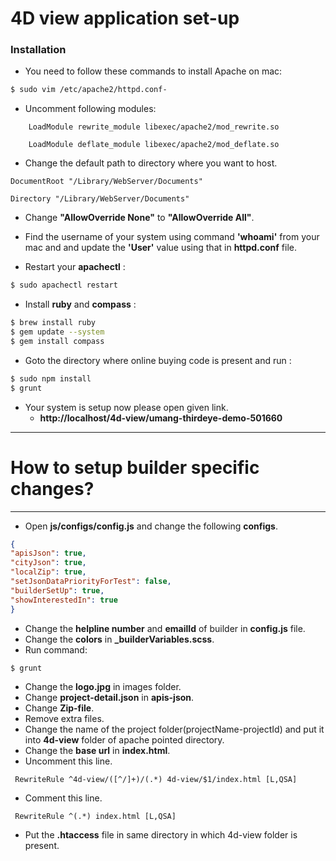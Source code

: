 # 4D view application set-up

### Installation

* You need to follow these commands to install Apache on mac:

```sh
$ sudo vim /etc/apache2/httpd.conf-
```
* Uncomment following modules: 
```
    LoadModule rewrite_module libexec/apache2/mod_rewrite.so
```
```
    LoadModule deflate_module libexec/apache2/mod_deflate.so
```

* Change the default path to directory where you want to host. 
```
DocumentRoot "/Library/WebServer/Documents"
```
```
Directory "/Library/WebServer/Documents"
```

* Change **"AllowOverride None"** to **"AllowOverride All"**.

* Find the username of your system using command **'whoami'** from your mac and and update the **'User'** value using that in **httpd.conf** file.
* Restart your **apachectl** :

```sh
$ sudo apachectl restart
```

* Install **ruby** and **compass** :   

```sh
$ brew install ruby
$ gem update --system
$ gem install compass
```
* Goto the directory where online buying code is present and run : 

```sh
$ sudo npm install
$ grunt
```

* Your system is setup now please open given link.
    *  **http://localhost/4d-view/umang-thirdeye-demo-501660**
    
***
# How to setup builder specific changes?
***
* Open **js/configs/config.js** and change the following **configs**.

```json
{
"apisJson": true,
"cityJson": true, 
"localZip": true,
"setJsonDataPriorityForTest": false,
"builderSetUp": true,
"showInterestedIn": true
}
```
* Change the **helpline number**  and **emailId** of builder in **config.js** file.
* Change the **colors** in **_builderVariables.scss**.
* Run command: 

```sh
$ grunt
```

* Change the **logo.jpg** in images folder.
* Change **project-detail.json** in **apis-json**.
* Change **Zip-file**.
* Remove extra files.
* Change the name of the project folder(projectName-projectId) and put it into **4d-view** folder of apache pointed directory.
* Change the **base url** in **index.html**.
* Uncomment this line.
```javscript
 RewriteRule ^4d-view/([^/]+)/(.*) 4d-view/$1/index.html [L,QSA]
```
* Comment this line.
```javscript
 RewriteRule ^(.*) index.html [L,QSA]
```
* Put the **.htaccess** file in same directory in which 4d-view folder is present.
